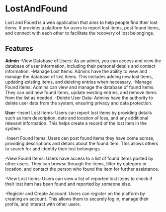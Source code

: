 # LostAndFound
Lost and Found is a web application that aims to help people find their lost items. It provides a platform for users to report lost items, post found items, and connect with each other to facilitate the recovery of lost belongings.

## Features
__Admin__
-View Database of Users: As an admin, you can access and view the database of user information, including their personal details and contact information.
-Manage Lost Items: Admins have the ability to view and manage the database of lost items. This includes adding new lost items, updating existing items, and deleting entries when necessary.
-Manage Found Items: Admins can view and manage the database of found items. They can add new found items, update existing entries, and remove items from the list as needed.
-Delete User Data: Admins have the authority to delete user data from the system, ensuring privacy and data protection.

__User__
-Insert Lost Items: Users can report lost items by providing details such as item description, date and location of loss, and any additional relevant information. This helps create a record of the lost item in the system.

-Insert Found Items: Users can post found items they have come across, providing descriptions and details about the found item. This allows others to search for and identify their lost belongings.

-View Found Items: Users have access to a list of found items posted by other users. They can browse through the items, filter by category or location, and contact the person who found the item for further assistance.

-View Lost Items: Users can view a list of reported lost items to check if their lost item has been found and reported by someone else.

-Register and Create Account: Users can register on the platform by creating an account. This allows them to securely log in, manage their profile, and interact with other users.



